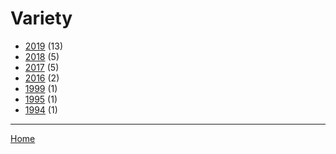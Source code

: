 # Variety

  * [2019](./variety-2019.md/) (13)
  * [2018](./variety-2018.md/) (5)
  * [2017](./variety-2017.md/) (5)
  * [2016](./variety-2016.md/) (2)
  * [1999](./variety-1999.md/) (1)
  * [1995](./variety-1995.md/) (1)
  * [1994](./variety-1994.md/) (1)
----

[Home](../)
